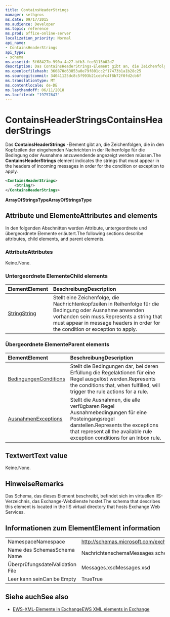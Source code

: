 ```yaml
---
title: ContainsHeaderStrings
manager: sethgros
ms.date: 09/17/2015
ms.audience: Developer
ms.topic: reference
ms.prod: office-online-server
localization_priority: Normal
api_name:
- ContainsHeaderStrings
api_type:
- schema
ms.assetid: 5f68427b-990a-4a27-bfb3-fce3115b02d7
description: Das ContainsHeaderStrings-Element gibt an, die Zeichenfolgen, die in den Kopfzeilen der eingehenden Nachrichten in der Reihenfolge für die Bedingung oder Ausnahme anzuwendende angezeigt werden müssen.
ms.openlocfilehash: 360870d63853a0e79f801cc2f17473b1a1b28c25
ms.sourcegitcommit: 34041125dc8c5f993b21cebfc4f8b72f0fd2cb6f
ms.translationtype: MT
ms.contentlocale: de-DE
ms.lasthandoff: 06/11/2018
ms.locfileid: "19757647"
---
```

# <a name="containsheaderstrings"></a><span data-ttu-id="cea05-103">ContainsHeaderStrings</span><span class="sxs-lookup"><span data-stu-id="cea05-103">ContainsHeaderStrings</span></span>

<span data-ttu-id="cea05-104">Das **ContainsHeaderStrings** -Element gibt an, die Zeichenfolgen, die in den Kopfzeilen der eingehenden Nachrichten in der Reihenfolge für die Bedingung oder Ausnahme anzuwendende angezeigt werden müssen.</span><span class="sxs-lookup"><span data-stu-id="cea05-104">The **ContainsHeaderStrings** element indicates the strings that must appear in the headers of incoming messages in order for the condition or exception to apply.</span></span> 
  
```XML
<ContainsHeaderStrings>
    <String/>
</ContainsHeaderStrings>
```

 <span data-ttu-id="cea05-105">**ArrayOfStringsType**</span><span class="sxs-lookup"><span data-stu-id="cea05-105">**ArrayOfStringsType**</span></span>
## <a name="attributes-and-elements"></a><span data-ttu-id="cea05-106">Attribute und Elemente</span><span class="sxs-lookup"><span data-stu-id="cea05-106">Attributes and elements</span></span>

<span data-ttu-id="cea05-107">In den folgenden Abschnitten werden Attribute, untergeordnete und übergeordnete Elemente erläutert.</span><span class="sxs-lookup"><span data-stu-id="cea05-107">The following sections describe attributes, child elements, and parent elements.</span></span>
  
### <a name="attributes"></a><span data-ttu-id="cea05-108">Attribute</span><span class="sxs-lookup"><span data-stu-id="cea05-108">Attributes</span></span>

<span data-ttu-id="cea05-109">Keine.</span><span class="sxs-lookup"><span data-stu-id="cea05-109">None.</span></span>
  
### <a name="child-elements"></a><span data-ttu-id="cea05-110">Untergeordnete Elemente</span><span class="sxs-lookup"><span data-stu-id="cea05-110">Child elements</span></span>

|<span data-ttu-id="cea05-111">**Element**</span><span class="sxs-lookup"><span data-stu-id="cea05-111">**Element**</span></span>|<span data-ttu-id="cea05-112">**Beschreibung**</span><span class="sxs-lookup"><span data-stu-id="cea05-112">**Description**</span></span>|
|:-----|:-----|
|[<span data-ttu-id="cea05-113">String</span><span class="sxs-lookup"><span data-stu-id="cea05-113">String</span></span>](string.md) <br/> |<span data-ttu-id="cea05-114">Stellt eine Zeichenfolge, die Nachrichtenkopfzeilen in Reihenfolge für die Bedingung oder Ausnahme anwenden vorhanden sein muss.</span><span class="sxs-lookup"><span data-stu-id="cea05-114">Represents a string that must appear in message headers in order for the condition or exception to apply.</span></span>  <br/> |
   
### <a name="parent-elements"></a><span data-ttu-id="cea05-115">Übergeordnete Elemente</span><span class="sxs-lookup"><span data-stu-id="cea05-115">Parent elements</span></span>

|<span data-ttu-id="cea05-116">**Element**</span><span class="sxs-lookup"><span data-stu-id="cea05-116">**Element**</span></span>|<span data-ttu-id="cea05-117">**Beschreibung**</span><span class="sxs-lookup"><span data-stu-id="cea05-117">**Description**</span></span>|
|:-----|:-----|
|[<span data-ttu-id="cea05-118">Bedingungen</span><span class="sxs-lookup"><span data-stu-id="cea05-118">Conditions</span></span>](conditions.md) <br/> |<span data-ttu-id="cea05-119">Stellt die Bedingungen dar, bei deren Erfüllung die Regelaktionen für eine Regel ausgelöst werden.</span><span class="sxs-lookup"><span data-stu-id="cea05-119">Represents the conditions that, when fulfilled, will trigger the rule actions for a rule.</span></span>  <br/> |
|[<span data-ttu-id="cea05-120">Ausnahmen</span><span class="sxs-lookup"><span data-stu-id="cea05-120">Exceptions</span></span>](exceptions.md) <br/> |<span data-ttu-id="cea05-121">Stellt die Ausnahmen, die alle verfügbaren Regel Ausnahmebedingungen für eine Posteingangsregel darstellen.</span><span class="sxs-lookup"><span data-stu-id="cea05-121">Represents the exceptions that represent all the available rule exception conditions for an Inbox rule.</span></span>  <br/> |
   
## <a name="text-value"></a><span data-ttu-id="cea05-122">Textwert</span><span class="sxs-lookup"><span data-stu-id="cea05-122">Text value</span></span>

<span data-ttu-id="cea05-123">Keine.</span><span class="sxs-lookup"><span data-stu-id="cea05-123">None.</span></span>
  
## <a name="remarks"></a><span data-ttu-id="cea05-124">Hinweise</span><span class="sxs-lookup"><span data-stu-id="cea05-124">Remarks</span></span>

<span data-ttu-id="cea05-125">Das Schema, das dieses Element beschreibt, befindet sich im virtuellen IIS-Verzeichnis, das Exchange-Webdienste hostet.</span><span class="sxs-lookup"><span data-stu-id="cea05-125">The schema that describes this element is located in the IIS virtual directory that hosts Exchange Web Services.</span></span>
  
## <a name="element-information"></a><span data-ttu-id="cea05-126">Informationen zum Element</span><span class="sxs-lookup"><span data-stu-id="cea05-126">Element information</span></span>

|||
|:-----|:-----|
|<span data-ttu-id="cea05-127">Namespace</span><span class="sxs-lookup"><span data-stu-id="cea05-127">Namespace</span></span>  <br/> |http://schemas.microsoft.com/exchange/services/2006/messages  <br/> |
|<span data-ttu-id="cea05-128">Name des Schemas</span><span class="sxs-lookup"><span data-stu-id="cea05-128">Schema Name</span></span>  <br/> |<span data-ttu-id="cea05-129">Nachrichtenschema</span><span class="sxs-lookup"><span data-stu-id="cea05-129">Messages schema</span></span>  <br/> |
|<span data-ttu-id="cea05-130">Überprüfungsdatei</span><span class="sxs-lookup"><span data-stu-id="cea05-130">Validation File</span></span>  <br/> |<span data-ttu-id="cea05-131">Messages.xsd</span><span class="sxs-lookup"><span data-stu-id="cea05-131">Messages.xsd</span></span>  <br/> |
|<span data-ttu-id="cea05-132">Leer kann sein</span><span class="sxs-lookup"><span data-stu-id="cea05-132">Can be Empty</span></span>  <br/> |<span data-ttu-id="cea05-133">True</span><span class="sxs-lookup"><span data-stu-id="cea05-133">True</span></span>  <br/> |
   
## <a name="see-also"></a><span data-ttu-id="cea05-134">Siehe auch</span><span class="sxs-lookup"><span data-stu-id="cea05-134">See also</span></span>



- [<span data-ttu-id="cea05-135">EWS-XML-Elemente in Exchange</span><span class="sxs-lookup"><span data-stu-id="cea05-135">EWS XML elements in Exchange</span></span>](ews-xml-elements-in-exchange.md)

